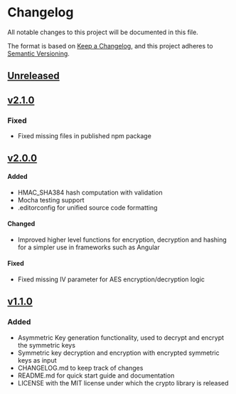 # Changelog

All notable changes to this project will be documented in this file.

The format is based on [Keep a Changelog](https://keepachangelog.com/en/1.0.0/),
and this project adheres to [Semantic Versioning](https://semver.org/spec/v2.0.0.html).

## [Unreleased]

## [v2.1.0]

### Fixed

-   Fixed missing files in published npm package

## [v2.0.0]

#### Added

-   HMAC_SHA384 hash computation with validation
-   Mocha testing support
-   .editorconfig for unified source code formatting

#### Changed

-   Improved higher level functions for encryption, decryption and hashing for a simpler use in frameworks such as Angular

#### Fixed

-   Fixed missing IV parameter for AES encryption/decryption logic

## [v1.1.0]

### Added

-   Asymmetric Key generation functionality, used to decrypt and encrypt the symmetric keys
-   Symmetric key decryption and encryption with encrypted symmetric keys as input
-   CHANGELOG.md to keep track of changes
-   README.md for quick start guide and documentation
-   LICENSE with the MIT license under which the crypto library is released

[unreleased]: https://github.com/cambridge-blockchain/crypto-lib/compare/v2.1.0...HEAD
[v2.1.0]: https://github.com/cambridge-blockchain/crypto-lib/compare/v2.0.0...v2.1.0
[v2.0.0]: https://github.com/cambridge-blockchain/crypto-lib/compare/v1.1.0...v2.0.0
[v1.1.0]: https://github.com/cambridge-blockchain/crypto-lib/compare/0d5e3d201c0c123234e0fd6e5808d8a2354a1c15...v1.1.0
